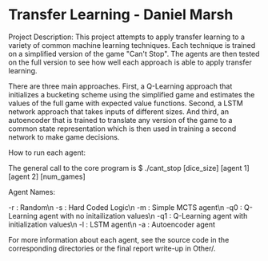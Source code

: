# Transfer Learning - Daniel Marsh

Project Description:
This project attempts to apply transfer learning to a variety of common machine learning techniques. Each technique is trained on a simplified version of the game "Can't Stop". The agents are then tested on the full version to see how well each approach is able to apply transfer learning.

There are three main approaches. First, a Q-Learning approach that initializes a bucketing scheme using the simplified game and estimates the values of the full game with expected value functions. Second, a LSTM network approach that takes inputs of different sizes. And third, an autoencoder that is trained to translate any version of the game to a common state representation which is then used in training a second network to make game decisions. 

How to run each agent:

The general call to the core program is
$ ./cant_stop [dice_size] [agent 1] [agent 2] [num_games]

Agent Names:

-r : Random\n
-s : Hard Coded Logic\n
-m : Simple MCTS agent\n
-q0 : Q-Learning agent with no initailization values\n
-q1 : Q-Learning agent with initialization values\n
-l : LSTM agent\n
-a : Autoencoder agent

For more information about each agent, see the source code in the corresponding directories or the final report write-up in Other/.

